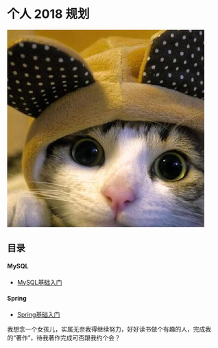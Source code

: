 # 个人 2018 规划 

![Image text](./IMG/moji/cat.jpg)


## 目录
####  MySQL
- [MySQL基础入门](MySQL-basic.md)

####  Spring
- [Spring基础入门](./MDDoc/Spring-basic.md)






























我想念一个女孩儿，实属无奈我得继续努力，好好读书做个有趣的人，完成我的“著作”，待我著作完成可否跟我约个会？
